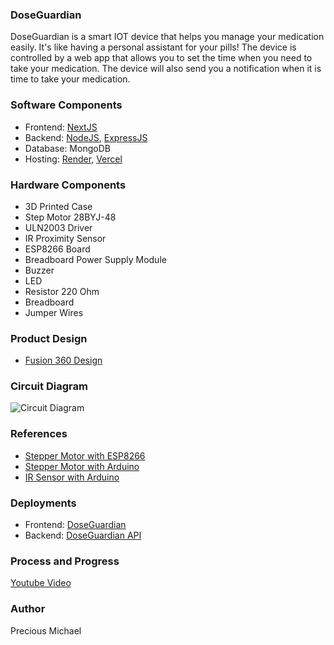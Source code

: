### DoseGuardian
DoseGuardian is a smart IOT device that helps you manage your medication easily. It's like having a personal assistant for your pills! 
The device is controlled by a web app that allows you to set the time when you need to take your medication. The device will also send you a notification when it is time to take your medication.

### Software Components
  * Frontend: [NextJS](https://nextjs.org/)
  * Backend: [NodeJS](https://nodejs.org/), [ExpressJS](https://expressjs.com/)
  * Database: MongoDB
  * Hosting: [Render](https://render.com/), [Vercel](https://vercel.com/)

### Hardware Components
- 3D Printed Case
- Step Motor 28BYJ-48
- ULN2003 Driver
- IR Proximity Sensor
- ESP8266 Board
- Breadboard Power Supply Module
- Buzzer
- LED
- Resistor 220 Ohm
- Breadboard
- Jumper Wires

### Product Design
- [Fusion 360 Design](https://a360.co/4cEBtbW)

### Circuit Diagram
![Circuit Diagram]()

### References
- [Stepper Motor with ESP8266](https://randomnerdtutorials.com/esp8266-nodemcu-stepper-motor-28byj-48-uln2003/)
- [Stepper Motor with Arduino](https://community.element14.com/products/arduino/arduino-projects/b/blog/posts/how-to-control-28byj-48-stepper-motor-with-uln2003-driver-and-arduino)
- [IR Sensor with Arduino](https://circuitdigest.com/microcontroller-projects/interfacing-ir-sensor-module-with-arduino)

### Deployments
- Frontend: [DoseGuardian](https://dose-guardian.vercel.app/)
- Backend: [DoseGuardian API](https://doseguardianapi.onrender.com)

### Process and Progress
[Youtube Video]()

### Author
Precious Michael 

